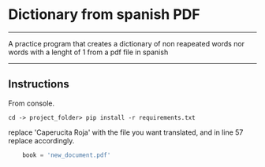 # Dictionary from spanish PDF
***
A practice program that creates a dictionary of non reapeated words nor words with a lenght of 1 from a pdf file in spanish
***
## Instructions
From console.

```
cd -> project_folder> pip install -r requirements.txt
```

replace 'Caperucita Roja' with the file you want translated, and in line 57 replace accordingly.
```python
    book = 'new_document.pdf'
```
